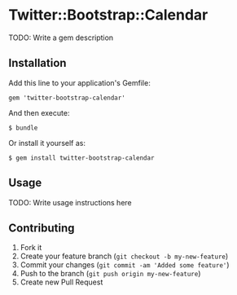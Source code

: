 # Twitter::Bootstrap::Calendar

TODO: Write a gem description

## Installation

Add this line to your application's Gemfile:

    gem 'twitter-bootstrap-calendar'

And then execute:

    $ bundle

Or install it yourself as:

    $ gem install twitter-bootstrap-calendar

## Usage

TODO: Write usage instructions here

## Contributing

1. Fork it
2. Create your feature branch (`git checkout -b my-new-feature`)
3. Commit your changes (`git commit -am 'Added some feature'`)
4. Push to the branch (`git push origin my-new-feature`)
5. Create new Pull Request
